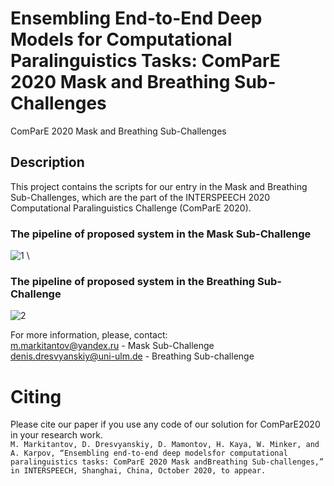 # Ensembling End-to-End Deep Models for Computational Paralinguistics Tasks: ComParE 2020 Mask and Breathing Sub-Challenges
ComParE 2020 Mask and Breathing Sub-Challenges

## Description
This project contains the scripts for our entry in the Mask and Breathing Sub-Challenges, which are the part of the INTERSPEECH 2020 Computational Paralinguistics Challenge (ComParE 2020).
### The pipeline of proposed system in the Mask Sub-Challenge
![1](https://user-images.githubusercontent.com/23567819/96177480-3cecdb80-0f2e-11eb-9da6-45c5b2c4ba6e.jpg) \
### The pipeline of proposed system in the Breathing Sub-Challenge
![2](https://user-images.githubusercontent.com/23567819/96177590-6148b800-0f2e-11eb-8736-5b34d6c43d2e.jpg)




For more information, please, contact: \
m.markitantov@yandex.ru - Mask Sub-Challenge\
denis.dresvyanskiy@uni-ulm.de - Breathing Sub-challenge 

# Citing
Please cite our paper if you use any code of our solution for ComParE2020 in your research work. \
```M. Markitantov, D. Dresvyanskiy, D. Mamontov, H. Kaya, W. Minker, and A. Karpov, “Ensembling end-to-end deep modelsfor computational paralinguistics tasks: ComParE 2020 Mask andBreathing Sub-challenges,” in INTERSPEECH, Shanghai, China, October 2020, to appear.```
